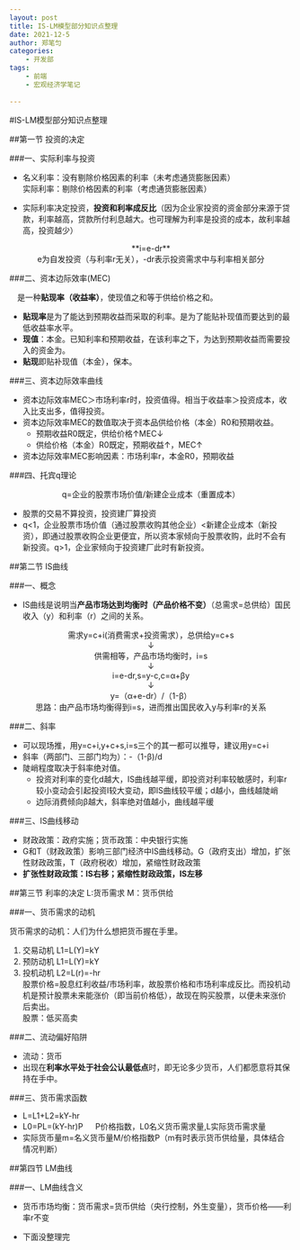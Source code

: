 ```yaml
---
layout: post
title: IS-LM模型部分知识点整理
date: 2021-12-5
author: 郑笔匀
categories:
    - 开发部
tags:
    - 前端
    - 宏观经济学笔记
    
---
```

#IS-LM模型部分知识点整理

##第一节 投资的决定

###一、实际利率与投资

- 名义利率：没有剔除价格因素的利率（未考虑通货膨胀因素）<BR>
实际利率：剔除价格因素的利率（考虑通货膨胀因素）

- 实际利率决定投资，**投资和利率成反比**（因为企业家投资的资金部分来源于贷款，利率越高，贷款所付利息越大。也可理解为利率是投资的成本，故利率越高，投资越少）

<CENTER>**i=e-dr**<BR>
e为自发投资（与利率r无关），-dr表示投资需求中与利率相关部分</CENTER>

###二、资本边际效率(MEC) 

&emsp;是一种**贴现率（收益率）**，使现值之和等于供给价格之和。

- **贴现率**是为了能达到预期收益而采取的利率。是为了能贴补现值而要达到的最低收益率水平。
- **现值**：本金。已知利率和预期收益，在该利率之下，为达到预期收益而需要投入的资金为。
- **贴现**即贴补现值（本金），保本。

###三、资本边际效率曲线

- 资本边际效率MEC＞市场利率r时，投资值得。相当于收益率＞投资成本，收入比支出多，值得投资。
- 资本边际效率MEC的数值取决于资本品供给价格（本金）R0和预期收益。
	- 预期收益R0既定，供给价格↑MEC↓
	- 供给价格（本金）R0既定，预期收益↑，MEC↑
- 资本边际效率MEC影响因素：市场利率r，本金R0，预期收益

###四、托宾q理论

<CENTER>q=企业的股票市场价值/新建企业成本（重置成本）</CENTER>

- 股票的交易不算投资，投资建厂算投资
- q<1，企业股票市场价值（通过股票收购其他企业）<新建企业成本（新投资），即通过股票收购企业更便宜，所以资本家倾向于股票收购，此时不会有新投资。q>1，企业家倾向于投资建厂此时有新投资。

##第二节 IS曲线

###一、概念

- IS曲线是说明当**产品市场达到均衡时（产品价格不变）**（总需求=总供给）国民收入（y）和利率（r）之间的关系。
<CENTER>		
需求y=c+i(消费需求+投资需求），总供给y=c+s<BR>
↓<BR>
供需相等，产品市场均衡时，i=s<BR>
↓<BR>
i=e-dr,s=y-c,c=α+βy<BR>
↓<BR>
y=（α+e-dr）/（1-β）<BR>
思路：由产品市场均衡得到i=s，进而推出国民收入y与利率r的关系
</CENTER>

###二、斜率

- 可以现场推，用y=c+i,y+c+s,i=s三个的其一都可以推导，建议用y=c+i
- 斜率（两部门、三部门均为）：-（1-β)/d
- 陡峭程度取决于斜率绝对值。
	- 投资对利率的变化d越大，IS曲线越平缓，即投资对利率较敏感时，利率r较小变动会引起投资I较大变动，即IS曲线较平缓；d越小，曲线越陡峭
	- 边际消费倾向β越大，斜率绝对值越小，曲线越平缓

###三、IS曲线移动

- 财政政策：政府实施；货币政策：中央银行实施
- G和T（财政政策）影响三部门经济中IS曲线移动。G（政府支出）增加，扩张性财政政策，T（政府税收）增加，紧缩性财政政策
- **扩张性财政政策：IS右移；紧缩性财政政策，IS左移**

##第三节 利率的决定
L:货币需求   M：货币供给

###一、货币需求的动机

货币需求的动机：人们为什么想把货币握在手里。

1. 交易动机  L1=L(Y)=kY
2. 预防动机  L1=L(Y)=kY
3. 投机动机  L2=L(r)=-hr<BR>股票价格=股息红利收益/市场利率，故股票价格和市场利率成反比。而投机动机是预计股票未来能涨价（即当前价格低），故现在购买股票，以便未来涨价后卖出。<BR>股票：低买高卖

###二、流动偏好陷阱

- 流动：货币
- 出现在**利率水平处于社会公认最低点**时，即无论多少货币，人们都愿意将其保持在手中。

###三、货币需求函数
- L=L1+L2=kY-hr
- L0=PL=(kY-hr)P &emsp; P价格指数，L0名义货币需求量,L实际货币需求量 
- 实际货币量m=名义货币量M/价格指数P（m有时表示货币供给量，具体结合情况判断）

##第四节 LM曲线

###一、LM曲线含义

- 货币市场均衡：货币需求=货币供给（央行控制，外生变量），货币价格——利率r不变

- 下面没整理完